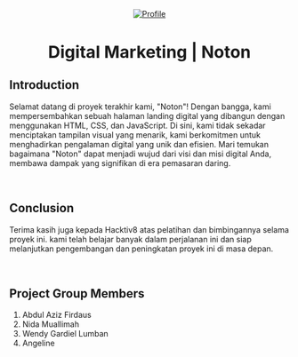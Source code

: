  <div align="center">
  <a href="https://www.figma.com/file/62wHY8gvihIDNUFnZVrvKn/Marketing-Landing-Page-Free-Ui-(Community)?type=design&node-id=21%3A19&mode=design&t=Al4pInAbZ3mppTnO-1">
    <img src="https://github.com/whend12/Hacktiv8-Finpro3/assets/119909214/0a4871f9-e312-4342-925d-a0c4bca59fb5" alt="Profile" max-width="100">
  </a>
  <h2 style="font-size:30px;" align="center">
    <strong>
      <span>Digital Marketing | Noton</span>
    </strong>
  </h2>
</div>

## Introduction

Selamat datang di proyek terakhir kami, "Noton"! Dengan bangga, kami mempersembahkan sebuah halaman landing digital yang dibangun dengan menggunakan HTML, CSS, dan JavaScript. Di sini, kami tidak sekadar menciptakan tampilan visual yang menarik, kami berkomitmen untuk menghadirkan pengalaman digital yang unik dan efisien. Mari temukan bagaimana "Noton" dapat menjadi wujud dari visi dan misi digital Anda, membawa dampak yang signifikan di era pemasaran daring.

<br>

## Conclusion

Terima kasih juga kepada Hacktiv8 atas pelatihan dan bimbingannya selama proyek ini. kami telah belajar banyak dalam perjalanan ini dan siap melanjutkan pengembangan dan peningkatan proyek ini di masa depan.

<br>

## **Project Group Members**

1. Abdul Aziz Firdaus
2. Nida Muallimah
3. Wendy Gardiel Lumban
4. Angeline
